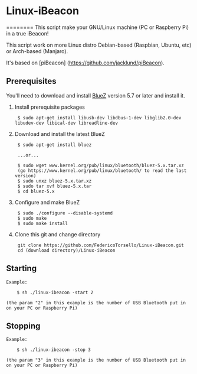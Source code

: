# Linux-iBeacon
========
This script make your GNU/Linux machine (PC or Raspberry Pi) in a true iBeacon!

This script work on more Linux distro Debian-based (Raspbian, Ubuntu, etc) or Arch-based (Manjaro).

It's based on [piBeacon] (https://github.com/jacklund/piBeacon).

## Prerequisites
You'll need to download and install [BlueZ](http://www.bluez.org) version 5.7 or later and install it.

1. Install prerequisite packages

		$ sudo apt-get install libusb-dev libdbus-1-dev libglib2.0-dev libudev-dev libical-dev libreadline-dev

2. Download and install the latest BlueZ

		$ sudo apt-get install bluez
		
		...or...
		
		$ sudo wget www.kernel.org/pub/linux/bluetooth/bluez-5.x.tar.xz
		(go https://www.kernel.org/pub/linux/bluetooth/ to read the last version)
		$ sudo unxz bluez-5.x.tar.xz
		$ sudo tar xvf bluez-5.x.tar
		$ cd bluez-5.x

3. Configure and make BlueZ

		$ sudo ./configure --disable-systemd
		$ sudo make
		$ sudo make install
		
4. Clone this git and change directory
		
		git clone https://github.com/FedericoTorsello/Linux-iBeacon.git
		cd (download directory)/Linux-iBeacon
		
## Starting

	Example:

		$ sh ./linux-ibeacon -start 2
		
	(the param "2" in this example is the number of USB Bluetooth put in on your PC or Raspberry Pi)

## Stopping

	Example:
	
		$ sh ./linux-ibeacon -stop 3
		
	(the param "3" in this example is the number of USB Bluetooth put in on your PC or Raspberry Pi)
